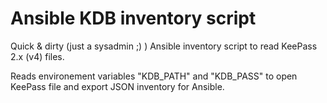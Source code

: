 # Ansible KDB inventory script
Quick & dirty (just a sysadmin ;) ) Ansible inventory script to read KeePass 2.x (v4) files.

Reads environement variables "KDB_PATH" and "KDB_PASS" to open KeePass file and export JSON inventory for Ansible.
